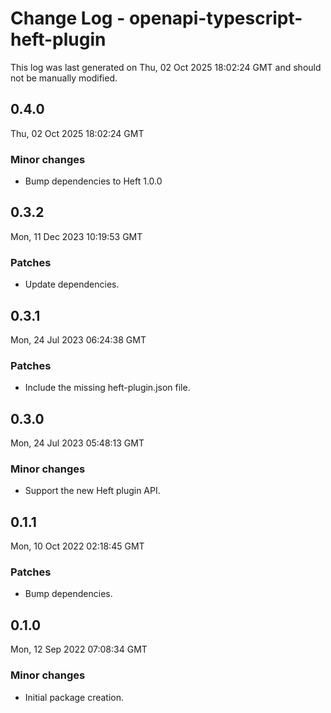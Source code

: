 # Change Log - openapi-typescript-heft-plugin

This log was last generated on Thu, 02 Oct 2025 18:02:24 GMT and should not be manually modified.

## 0.4.0
Thu, 02 Oct 2025 18:02:24 GMT

### Minor changes

- Bump dependencies to Heft 1.0.0

## 0.3.2
Mon, 11 Dec 2023 10:19:53 GMT

### Patches

- Update dependencies.

## 0.3.1
Mon, 24 Jul 2023 06:24:38 GMT

### Patches

- Include the missing heft-plugin.json file.

## 0.3.0
Mon, 24 Jul 2023 05:48:13 GMT

### Minor changes

- Support the new Heft plugin API.

## 0.1.1
Mon, 10 Oct 2022 02:18:45 GMT

### Patches

- Bump dependencies.

## 0.1.0
Mon, 12 Sep 2022 07:08:34 GMT

### Minor changes

- Initial package creation.

